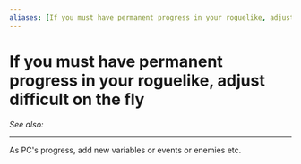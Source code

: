 ```yaml
---
aliases: [If you must have permanent progress in your roguelike, adjust difficult on the fly]
---
```

# If you must have permanent progress in your roguelike, adjust difficult on the fly
*See also:* 
___
As PC's progress, add new variables or events or enemies etc.